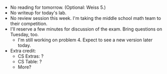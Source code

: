 * No reading for tomorrow.  (Optional: Weiss 5.)
* No writeup for today's lab.
* No review session this week.  I'm taking the middle school math team to
  their competition.
* I'll reserve a few minutes for discussion of the exam.  Bring questions
  on Tuesday, too.
    * I'm still working on problem 4.  Expect to see a new version later today.
* Extra credit: 
    * CS Extras: ?
    * CS Table: ?
    * More?

